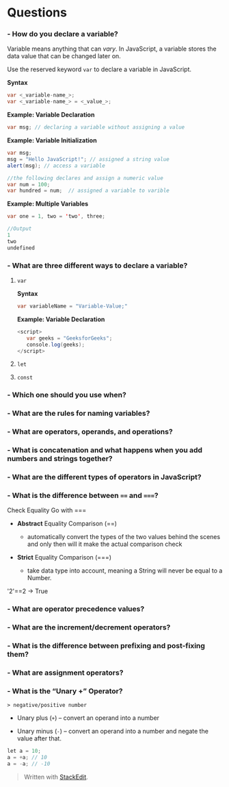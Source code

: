 # Questions
### **-    How do you declare a variable?**

Variable means anything that can *vary*. 
In JavaScript, a variable stores the data value that can be changed later on.

Use the reserved keyword `var` to declare a variable in JavaScript.

**Syntax**
   
 ``` java
 var <_variable-name_>;
 var <_variable-name_> = <_value_>;
```

   **Example: Variable Declaration**
   ```java
var msg; // declaring a variable without assigning a value
```

**Example: Variable Initialization**
```java
var msg; 
msg = "Hello JavaScript!"; // assigned a string value
alert(msg); // access a variable

//the following declares and assign a numeric value
var num = 100; 
var hundred = num;  // assigned a variable to varible
```
**Example: Multiple Variables**

```java
var one = 1, two = 'two', three;

//Output
1
two
undefined
```

### **-   What are three different ways to declare a variable?**
1. ```var```
	
	**Syntax**
	   
	 ``` java
	 var variableName = "Variable-Value;"
	```

	**Example: Variable Declaration**
	
	 ```java
	<script>
	    var geeks = "GeeksforGeeks";
	    console.log(geeks);
	</script>
	```

3. ```let```
4. ```const```

### **-   Which one should you use when?**


### **-   What are the rules for naming variables?**


### **-   What are operators, operands, and operations?**


### **-   What is concatenation and what happens when you add numbers and strings together?**


### **-   What are the different types of operators in JavaScript?**
### **-   What is the difference between  `==`  and  `===`?**

Check Equality
Go with ===

- **Abstract** Equality Comparison (==) 
	- automatically convert the types of the two values behind the scenes and only then will it make the actual comparison check

- **Strict** Equality Comparison (===)
	 - take data type into account, meaning a String will never be equal to a Number.

'2'==2 -> True


### **-   What are operator precedence values?**
### **-   What are the increment/decrement operators?**
### **-   What is the difference between prefixing and post-fixing them?**
### **-   What are assignment operators?**
### **-   What is the “Unary +” Operator?**
	> negative/positive number
-   Unary plus (`+`) – convert an operand into a number

-   Unary minus (`-`) – convert an operand into a number and negate the value after that.

```java
let a = 10; 
a = +a; // 10 
a = -a; // -10
```

> Written with [StackEdit](https://stackedit.io/).
<!--stackedit_data:
eyJoaXN0b3J5IjpbMTY4MTA1MTUwNl19
-->